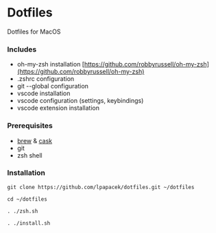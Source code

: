 # Dotfiles
Dotfiles for MacOS

### Includes
- oh-my-zsh installation [https://github.com/robbyrussell/oh-my-zsh](https://github.com/robbyrussell/oh-my-zsh)
- .zshrc configuration
- git --global configuration
- vscode installation
- vscode configuration (settings, keybindings)
- vscode extension installation

### Prerequisites

- [brew](https://brew.sh/) & [cask](https://caskroom.github.io/)
- git
- zsh shell

### Installation
```
git clone https://github.com/lpapacek/dotfiles.git ~/dotfiles

cd ~/dotfiles

. ./zsh.sh

. ./install.sh
```
